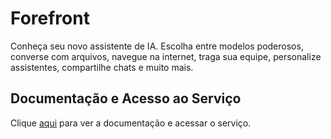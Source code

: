 # Forefront

Conheça seu novo assistente de IA. Escolha entre modelos poderosos, converse com arquivos, navegue na internet, traga sua equipe, personalize assistentes, compartilhe chats e muito mais.

## Documentação e Acesso ao Serviço

Clique [aqui](https://www.meaningcloud.com) para ver a documentação e acessar o serviço.